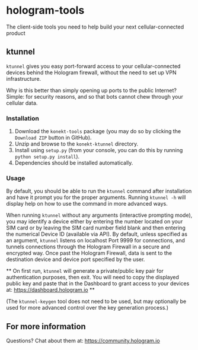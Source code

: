 # hologram-tools
The client-side tools you need to help build your next cellular-connected product

## ktunnel
`ktunnel` gives you easy port-forward access to your cellular-connected devices behind the Hologram firewall, without the need to set up VPN infrastructure. 

Why is this better than simply opening up ports to the public Internet? Simple: for security reasons, and so that bots cannot chew through your cellular data.

### Installation

1. Download the `konekt-tools` package (you may do so by clicking the `Download ZIP` button in GitHub).
2. Unzip and browse to the `konekt-ktunnel` directory.
3. Install using `setup.py` (from your console, you can do this by running `python setup.py install`).
4. Dependencies should be installed automatically.

### Usage

By default, you should be able to run the `ktunnel` command after installation and have it prompt you for the proper arguments. Running `ktunnel -h` will display help on how to use the command in more advanced ways.

When running `ktunnel` without any arguments (interactive prompting mode), you may identify a device either by entering the number located on your SIM card or by leaving the SIM card number field blank and then entering the numerical Device ID (available via API). By default, unless specified as an argument, `ktunnel` listens on localhost Port 9999 for connections, and tunnels connections through the Hologram Firewall in a secure and encrypted way. Once past the Hologram Firewall, data is sent to the destination device and device port specified by the user.

** On first run, `ktunnel` will generate a private/public key pair for authentication purposes, then exit. You will need to copy the displayed public key and paste that in the Dashboard to grant access to your devices at: https://dashboard.hologram.io **

(The `ktunnel-keygen` tool does not need to be used, but may optionally be used for more advanced control over the key generation process.)

## For more information
Questions? Chat about them at: https://community.hologram.io
